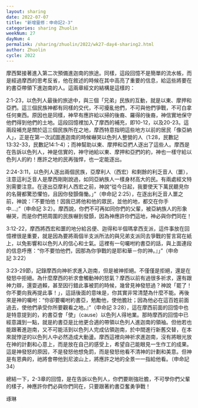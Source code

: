 ```yaml
---
layout: sharing
date: 2022-07-07
title: "新增靈修：申命記2-3"
categories: sharing Zhuolin
weekNum: 27
dayNum: 4
permalink: /sharing/zhuolin/2022/wk27-day4-sharing2.html
author: Zhuolin
cycle: 2022
---  
```


摩西緊接著進入第二次預備進迦南的旅途。同樣，這段回憶不是簡單的流水帳，而是經過摩西的思考反省，他在敘述的時候在其中高亮了重要的信息，給這些將要在約書亞帶領下進迦南的人。這兩章經文的結構是這樣的：

2:1-23，以色列人最後的旅途中，與三個「兄弟」民族的互動，就是以東、摩押和亞捫。這三個民族神都有同樣的交代，不可擾亂他們，不可與他們爭戰，不可白拿任何東西。原因也是同樣，神早有應許給以掃的後裔、羅得的後裔，神信實地保守他們得到他們的土地。這段回憶裡加入了摩西的補充，即10-12，以及20-23。這兩段補充是關於這三個民族所在之地，摩西特意指明這些地方以前的居民「像亞納人」，正是在第一次試圖進迦南的時候嚇哭以色列人整營的人（1:28，民數記13:32-33，民數記14:1-4）；而神幫助以東、摩押和亞捫人逐出了這些人。摩西是在告訴以色列人，神是信實的，神守祂給以東、摩押和亞捫的約，神也一樣守給以色列人的約！應許之地的民再強悍，也一定能逐出。

2:24-3:11，以色列人逐出兩個民族，亞摩利人（西宏）和剩餘的利乏音人（噩），注意這利乏音人是摩西剛剛說過，如同亞納族人一樣身材高大的民。有兩處經文特別需要注意。在逐出亞摩利人西宏之前，神說“從今日起，我要使天下萬民聽見你的名聲都驚恐懼怕，且因你發顫傷慟。」”（‭‭申命記‬ ‭2:25‬），在逐出利乏音人噩之前，神說：『不要怕他！因我已將他和他的眾民，並他的地，都交在你手中…』”（‭‭申命記‬ ‭3:2‬）。摩西說，你們不可再如同你們的父輩，被亞納族人的形象嚇哭，而是你們把周圍的民族嚇到發顫，因為神應許你們這地，神必與你們同在！

3:12-22，摩西將西宏和噩的地分給呂便、迦得和半個瑪拿西支派，這件事放在回憶裡很是重要，就是因為要將兩個半支派所法的與兄弟支派同去爭戰的誓言寫在紙上，以免影響和以色列人的信心和士氣。這裡有一句囑咐約書亞的話，與上面連段的信息呼應：“你不要怕他們，因那為你爭戰的是耶和華－你的神。』」”（‭‭申命記‬ ‭3:22‬）

3:23-29節，記錄摩西向神祈求進入迦南，但是被神拒絕。不僅僅是拒絕，還是在發怒中拒絕。為什麼摩西的祈求會觸動神的怒氣？摩西以前有過很多祈求，還有跟神力辯，還耍過賴，甚至因行錯此事被罰的時候，幾曾見神發怒過？神說「罷了！你不要向我再提此事！」，這話後面的意味是，你其實非常清楚為什麼不能。再後來是神的囑咐：“你卻要囑咐約書亞，勉勵他，使他膽壯；因為他必在這百姓前面過去，使他們承受你所要觀看之地。』”（申命記‬ ‭3:28‬），這在摩西前面的回憶中也是特意提到的，約書亞會「使」（cause）以色列人得地業。那時摩西的回憶中已經意識到一點，就是約書亞是比他更合適的帶領以色列人進迦南的領袖。但他若也能跟著進迦南，又不可能活到以色列人完成佔領迦南，於中間進行新舊交替，在本來就悖逆的以色列人中必然造成大動盪。摩西這裡向神祈求進迦南，沒有將眼光放在神的計劃和心意上，而是放在自己的感受上，希望自己能眼見一生作工的成果。這是神發怒的原因，不是發怒他想免罰，而是發怒他看不清神的計劃和美意。但神是有恩典的，祂將會帶他到尼波山上，將應許之地的全景一一指給他看。（申命記34）

總結一下，2-3章的回憶，是在告訴以色列人，你們要剛強壯膽，不可學你們父輩的樣子，神應許你們必與你們同在，只要跟著約書亞奮勇爭戰！

琢琳
